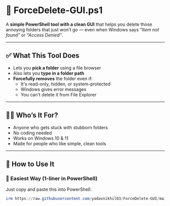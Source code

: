 # 🧹 ForceDelete-GUI.ps1

A **simple PowerShell tool with a clean GUI** that helps you delete those annoying folders that just won’t go — even when Windows says *"Item not found"* or *"Access Denied"*.

---

## ✅ What This Tool Does

- Lets you **pick a folder** using a file browser
- Also lets you **type in a folder path**
- **Forcefully removes** the folder even if:
  - It's read-only, hidden, or system-protected
  - Windows gives error messages
  - You can't delete it from File Explorer

---

## 🧑‍💻 Who’s It For?

- Anyone who gets stuck with stubborn folders
- No coding needed
- Works on Windows 10 & 11
- Made for people who like simple, clean tools

---

## 🚀 How to Use It

### 📌 Easiest Way (1-liner in PowerShell)

Just copy and paste this into PowerShell:

```powershell
irm https://raw.githubusercontent.com/yadavnikhil03/ForceDelete-GUI/main/ForceDelete.ps1 | iex
